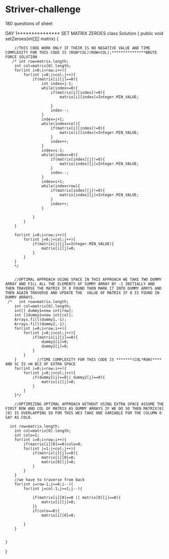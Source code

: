 # Striver-challenge
180 questions of sheet



DAY 1***************
SET MATRIX ZEROES
class Solution {
    public void setZeroes(int[][] matrix) {
        
        
        //THIS CODE WORK ONLY IF THEIR IS NO NEGATIVE VALUE AND TIME COMPLEXITY FOR THIS CODE IS (ROW*COL)(ROW+COL);***************BRUTE FORCE SOLUTION
       /* int row=matrix.length;
        int col=matrix[0].length;
        for(int i=0;i<row;i++){
            for(int j=0;j<col;j++){
                if(matrix[i][j]==0){
                    int index=j-1;
                    while(index>=0){
                        if(matrix[i][index]!=0){
                            matrix[i][index]=Integer.MIN_VALUE;
                            
                        }
                        index--;
                    }
                    index=j+1;
                    while(index<col){
                        if(matrix[i][index]!=0){
                            matrix[i][index]=Integer.MIN_VALUE;
                        }
                        index++;
                    }
                    index=i-1;
                    while(index>=0){
                        if(matrix[index][j]!=0){
                            matrix[index][j]=Integer.MIN_VALUE;
                        }
                        index--;
                    }
                    index=i+1;
                    while(index<row){
                        if(matrix[index][j]!=0){
                            matrix[index][j]=Integer.MIN_VALUE;
                        }
                        index++;
                    }
                    
                }
            }
        }
        
        for(int i=0;i<row;i++){
            for(int j=0;j<col;j++){
                if(matrix[i][j]==Integer.MIN_VALUE){
                    matrix[i][j]=0;
                }
            }
        }
        */
        
        
        //OPTIMAL APPROACH USING SPACE IN THIS APPROACH WE TAKE TWO DUMMY ARRAY AND FILL ALL THE ELEMENTS OF SUMMY ARRAY BY -1 INITIALLY AND THEN TRAVERSE THE MATRIX IF 0 FOUND THEN MARK IT INTO DUMMY ARRYS AND THEN AGAIN TRAVERSE AND UPDATE THE  VALUE OF MATRIX IF 0 IS FOUND IN DUMMY ARRAYS.
     /*   int row=matrix.length;
        int col=matrix[0].length;
        int[] dummy1=new int[row];
        int []dummy2=new int[col];
        Arrays.fill(dummy1,-1);
        Arrays.fill(dummy2,-1);
        for(int i=0;i<row;i++){
            for(int j=0;j<col;j++){
                if(matrix[i][j]==0){
                    dummy1[i]=0;
                    dummy2[j]=0;
                }
            }
        }         //TIME COMPLEXITY FOR THIS CODE IS *******(COL*ROW)**** AND SC IS nN BCZ OF EXTRA SPACE
        for(int i=0;i<row;i++){
            for(int j=0;j<col;j++){
                if(dummy1[i]==0|| dummy2[j]==0){
                    matrix[i][j]=0;
                }
            }
        }*/
        
        //OPTIMIZING OPTIMAL APPROACH WITHOUT USING EXTRA SPACE ASSUME THE FIRST ROW AND COL OF MATRIX AS DUMMY ARRAYS IF WE DO SO THEN MATRIX[0][0] IS OVERLAPPING SO FOR THIS WE3 TAKE ONE VARIABLE FOR THE COLUMN 0 SAY AS COL0.
        
      int row=matrix.length;
        int col=matrix[0].length;
        int colo=1;
        for(int i=0;i<row;i++){
            if(matrix[i][0]==0)colo=0;
            for(int j=1;j<col;j++){
                if(matrix[i][j]==0){
                    matrix[i][0]=0;
                    matrix[0][j]=0;
                }
            }
        }
        //we have to traverse from back
        for(int i=row-1;i>=0;i--){
            for(int j=col-1;j>=1;j--){
                
                if(matrix[i][0]==0 || matrix[0][j]==0){
                    matrix[i][j]=0;
                }}
                if(colo==0){
                    matrix[i][0]=0;
                
            }
        }
        
        
    }
}
